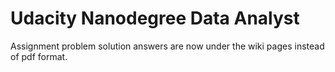 # Udacity Nanodegree Data Analyst
Assignment problem solution answers are now under the wiki pages instead of pdf format.
